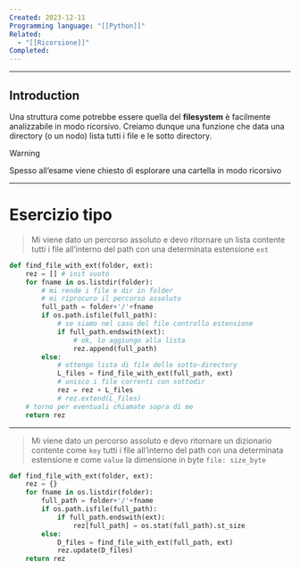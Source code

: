 ```yaml
---
Created: 2023-12-11
Programming language: "[[Python]]"
Related:
  - "[[Ricorsione]]"
Completed:
---
```

---
## Introduction
Una struttura come potrebbe essere quella del **filesystem** è facilmente analizzabile in modo ricorsivo. Creiamo dunque una funzione che data una directory (o un nodo) lista tutti i file e le sotto directory.

> [!WARNING]
> Spesso all’esame viene chiesto di esplorare una cartella in modo ricorsivo

---
# Esercizio tipo

 > Mi viene dato un percorso assoluto e devo ritornare un lista contente tutti i file all’interno del path con una determinata estensione `ext`

```python
def find_file_with_ext(folder, ext):
	rez = [] # init vuoto
	for fname in os.listdir(folder):
		# mi rende i file e dir in folder
		# mi riprocuro il percorso assoluto
		full_path = folder+'/'+fname
		if os.path.isfile(full_path):
			# se siamo nel caso del file controllo estensione
			if full_path.endswith(ext):
				# ok, lo aggiungo alla lista
				rez.append(full_path)
		else:
			# ottengo lista di file delle sotto-directory
			L_files = find_file_with_ext(full_path, ext)
			# unisco i file correnti con sottodir
			rez = rez + L_files
			# rez.extend(L_files)
	# torno per eventuali chiamate sopra di me
	return rez
```

---

>  Mi viene dato un percorso assoluto e devo ritornare un dizionario contente come `key` tutti i file all’interno del path con una determinata estensione  e come `value` la dimensione in byte
>  `file: size_byte`

```python
def find_file_with_ext(folder, ext):
	rez = {}
	for fname in os.listdir(folder):
		full_path = folder+'/'+fname
		if os.path.isfile(full_path):
			if full_path.endswith(ext):
				rez[full_path] = os.stat(full_path).st_size
		else:
			D_files = find_file_with_ext(full_path, ext)
			rez.update(D_files)
	return rez
```